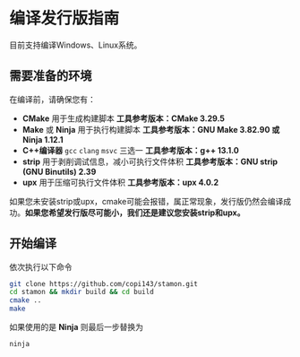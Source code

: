 # 编译发行版指南

目前支持编译Windows、Linux系统。

## 需要准备的环境

在编译前，请确保您有：

- **CMake** 用于生成构建脚本 **工具参考版本：CMake 3.29.5**
- **Make** 或 **Ninja** 用于执行构建脚本 **工具参考版本：GNU Make 3.82.90 或 Ninja 1.12.1**
- **C++编译器** `gcc` `clang` `msvc` 三选一 **工具参考版本：g++ 13.1.0**
- **strip** 用于剥削调试信息，减小可执行文件体积 **工具参考版本：GNU strip (GNU Binutils) 2.39**
- **upx** 用于压缩可执行文件体积 **工具参考版本：upx 4.0.2**

如果您未安装strip或upx，cmake可能会报错，属正常现象，发行版仍然会编译成功。**如果您希望发行版尽可能小，我们还是建议您安装strip和upx。**

## 开始编译

依次执行以下命令

```sh
git clone https://github.com/copi143/stamon.git
cd stamon && mkdir build && cd build
cmake ..
make
```

如果使用的是 **Ninja** 则最后一步替换为

```sh
ninja
```

